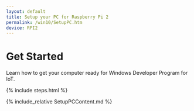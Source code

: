 ```yaml
---
layout: default
title: Setup your PC for Raspberry Pi 2
permalink: /win10/SetupPC.htm
device: RPI2
---
```


<div class="row">
    <h1>Get Started</h1>
        <div class="col-md-8">
        <p>Learn how to get your computer ready for Windows Developer Program for IoT.</p>
    </div>
    {% include steps.html %}
    <!-- <div class="row">
      <ul class="nav nav-justified get-started-steps text-center">
          <li>
            <a href="{{site.baseurl}}/GetStarted.htm"><h3 class="inactive">1. Select Your Device</h3></a>
          </li>
          <li>
            <a href="{{site.baseurl}}/win10/SetupRPI.htm" ><h3 class="inactive">2. Set up your Device</h3></a>
          </li>
          <li>
            <a href="{{site.baseurl}}/win10/SetupPC.htm"><h3 class="active">3. Set up your PC</h3></a>
            <span class="glyphicon glyphicon-time"></span> 30-45min
          </li>
          <li>
            <a href="{{site.baseurl}}/win10/samples/Blinky.htm"><h3 class="inactive">4. Develop</h3></a>
          </li>
      </ul>
    </div> -->
</div>

{% include_relative SetupPCContent.md %}

